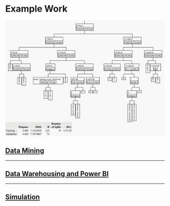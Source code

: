 # Example Work

<img src="img/DataMining.PNG" alt="DataMining" class="inline"/>

## [Data Mining](https://github.com/mjhenry5/mjhenry5.github.io/tree/main/Final)
___


## [Data Warehousing and Power BI](https://github.com/mjhenry5/mjhenry5.github.io/tree/main/DMTheSkiShop)
___



## [Simulation](https://github.com/mjhenry5/mjhenry5.github.io/blob/main/Info%202020%20project%203.xlsx)
